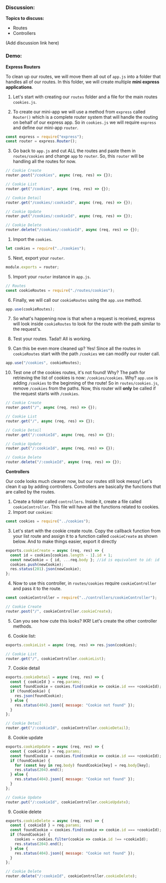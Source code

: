 ### Discussion:

**Topics to discuss:**

- Routes
- Controllers

(Add discussion link here)

### Demo:

**Express Routers**

To clean up our routes, we will move them all out of `app.js` into a folder that handles all of our routes. In this folder, we will create multiple **mini express applications**.

1. Let's start with creating our `routes` folder and a file for the main routes `cookies.js`.

2. To create our mini-app we will use a method from `express` called `Router()` which is a complete router system that will handle the routing on behalf of our express app. So in `cookies.js` we will require `express` and define our mini-app `router`.

```javascript
const express = require("express");
const router = express.Router();
```

3. Go back to `app.js` and cut ALL the routes and paste them in `routes/cookies` and change `app` to `router`. So, this `router` will be handling all the routes for now.

```javascript
// Cookie Create
router.post("/cookies", async (req, res) => {});

// Cookie List
router.get("/cookies", async (req, res) => {});

// Cookie Detail
router.get("/cookies/:cookieId", async (req, res) => {});

// Cookie Update
router.put("/cookies/:cookieId", async (req, res) => {});

// Cookie Delete
router.delete("/cookies/:cookieId", async (req, res) => {});
```

1. Import the `cookies`.

```javascript
let cookies = require("../cookies");
```

5. Next, export your `router`.

```javascript
module.exports = router;
```

5. Import your `router` instance in `app.js`.

```javascript
// Routes
const cookieRoutes = require("./routes/cookies");
```

6. Finally, we will call our `cookieRoutes` using the `app.use` method.

```javascript
app.use(cookieRoutes);
```

7. So what's happening now is that when a request is received, express will look inside `cookieRoutes` to look for the route with the path similar to the request's.

8. Test your routes. Tada!! All is working.

9. Can this be even more cleaned up? Yes! Since all the routes in `cookieRoutes` start with the path `/cookies` we can modify our router call.

```javascript
app.use("/cookies", cookieRoutes);
```

10. Test one of the cookies routes, it's not found! Why? The path for retrieving the list of cookies is now: `/cookies/cookies`. Why? `app.use` is adding `/cookies` to the beginning of the route! So in `routes/cookies.js`, remove `/cookies` from the paths. Now, this router will **only** be called if the request starts with `/cookies`.

```javascript
// Cookie Create
router.post("/", async (req, res) => {});

// Cookie List
router.get("/", async (req, res) => {});

// Cookie Detail
router.get("/:cookieId", async (req, res) => {});

// Cookie Update
router.put("/:cookieId", async (req, res) => {});

// Cookie Delete
router.delete("/:cookieId", async (req, res) => {});
```

**Controllers**

Our code looks much cleaner now, but our routes still look messy! Let's clean it up by adding controllers. Controllers are basically the functions that are called by the routes.

1. Create a folder called `controllers`. Inside it, create a file called `cookieController`. This file will have all the functions related to cookies.
2. Import our `cookies`:

```javascript
const cookies = require("../cookies");
```

3. Let's start with the cookie create route. Copy the callback function from your list route and assign it to a function called `cookieCreate` as shown below. And to make things easier, export it directly

```javascript
exports.cookieCreate = async (req, res) => {
  const id = cookies[cookies.length - 1].id + 1;
  const newCookie = { id, ...req.body }; //id is equivalent to id: id
  cookies.push(newCookie);
  res.status(201).json(newCookie);
};
```

4. Now to use this controller, in `routes/cookies` require `cookieController` and pass it to the route.

```javascript
const cookieController = require("../controllers/cookieController");

// Cookie Create
router.post("/", cookieController.cookieCreate);
```

5. Can you see how cute this looks? IKR! Let's create the other controller methods.

6. Cookie list:

```javascript
exports.cookieList = async (req, res) => res.json(cookies);
```

```javascript
// Cookie List
router.get("/", cookieController.cookieList);
```

7. Cookie detail

```javascript
exports.cookieDetail = async (req, res) => {
  const { cookieId } = req.params;
  const foundCookie = cookies.find(cookie => cookie.id === +cookieId);
  if (foundCookie) {
    res.json(foundCookie);
  } else {
    res.status(404).json({ message: "Cookie not found" });
  }
};
```

```javascript
// Cookie Detail
router.get("/:cookieId", cookieController.cookieDetail);
```

8. Cookie update

```javascript
exports.cookieUpdate = async (req, res) => {
  const { cookieId } = req.params;
  const foundCookie = cookies.find(cookie => cookie.id === +cookieId);
  if (foundCookie) {
    for (const key in req.body) foundCookie[key] = req.body[key];
    res.status(204).end();
  } else {
    res.status(404).json({ message: "Cookie not found" });
  }
};
```

```javascript
// Cookie Update
router.put("/:cookieId", cookieController.cookieUpdate);
```

9.  Cookie delete

```javascript
exports.cookieDelete = async (req, res) => {
  const { cookieId } = req.params;
  const foundCookie = cookies.find(cookie => cookie.id === +cookieId);
  if (foundCookie) {
    cookies = cookies.filter(cookie => cookie.id !== +cookieId);
    res.status(204).end();
  } else {
    res.status(404).json({ message: "Cookie not found" });
  }
};
```

```javascript
// Cookie Delete
router.delete("/:cookieId", cookieController.cookieDelete);
```
